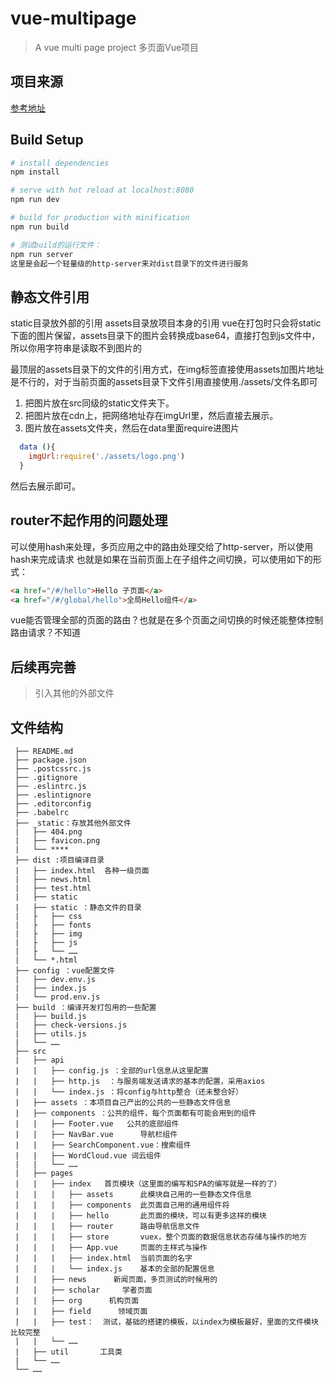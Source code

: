 # vue-multipage

> A vue multi page project
> 多页面Vue项目
## 项目来源
[参考地址](https://juejin.im/post/5a8e3f00f265da4e747fc700#heading-1)

## Build Setup

``` bash
# install dependencies
npm install

# serve with hot reload at localhost:8080
npm run dev

# build for production with minification
npm run build

# 测试build的运行文件：
npm run server
这里是会起一个轻量级的http-server来对dist目录下的文件进行服务

```


## 静态文件引用

static目录放外部的引用
assets目录放项目本身的引用
vue在打包时只会将static下面的图片保留，assets目录下的图片会转换成base64，直接打包到js文件中，所以你用字符串是读取不到图片的

最顶层的assets目录下的文件的引用方式，在img标签直接使用assets加图片地址是不行的，对于当前页面的assets目录下文件引用直接使用./assets/文件名即可
1. 把图片放在src同级的static文件夹下。
2. 把图片放在cdn上，把网络地址存在imgUrl里，然后直接<img :src="imgUrl">去展示。
3. 图片放在assets文件夹，然后在data里面require进图片
```js
  data (){
    imgUrl:require('./assets/logo.png')
  }
```
然后<img :src="imgUrl">去展示即可。


## router不起作用的问题处理

可以使用hash来处理，多页应用之中的路由处理交给了http-server，所以使用hash来完成请求
也就是如果在当前页面上在子组件之间切换，可以使用如下的形式：
```html
<a href="/#/hello">Hello 子页面</a>
<a href="/#/global/hello">全局Hello组件</a>
```

vue能否管理全部的页面的路由？也就是在多个页面之间切换的时候还能整体控制路由请求？不知道

## 后续再完善
> 引入其他的外部文件

文件结构
----------
```
 ├── README.md
 ├── package.json
 ├── .postcssrc.js
 ├── .gitignore
 ├── .eslintrc.js
 ├── .eslintignore
 ├── .editorconfig
 ├── .babelrc
 ├── _static：存放其他外部文件
 |   ├── 404.png
 |   ├── favicon.png
 |   └── **** 
 ├── dist :项目编译目录
 |   ├── index.html  各种一级页面
 |   ├── news.html
 |   ├── test.html
 |   ├── static
 |   ├── static ：静态文件的目录
 |   ├   ├── css
 |   ├   ├── fonts
 |   ├   ├── img
 |   ├   ├── js
 |   ├   └── ……
 |   └── *.html
 ├── config ：vue配置文件
 |   ├── dev.env.js
 |   ├── index.js
 |   └── prod.env.js
 ├── build ：编译开发打包用的一些配置
 |   ├── build.js
 |   ├── check-versions.js
 |   ├── utils.js
 |   └── ……
 ├── src
 |   ├── api
 |   |   ├── config.js ：全部的url信息从这里配置
 |   |   ├── http.js  ：与服务端发送请求的基本的配置，采用axios
 |   |   └── index.js ：将config与http整合（还未整合好）
 |   ├── assets ：本项目自己产出的公共的一些静态文件信息
 |   ├── components ：公共的组件，每个页面都有可能会用到的组件
 |   |   ├── Footer.vue   公共的底部组件
 |   |   ├── NavBar.vue      导航栏组件
 |   |   ├── SearchComponent.vue：搜索组件
 |   |   ├── WordCloud.vue 词云组件
 |   |   └── ……
 |   ├── pages
 |   |   ├── index   首页模块（这里面的编写和SPA的编写就是一样的了）
 |   |   |   ├── assets      此模块自己用的一些静态文件信息
 |   |   |   ├── components  此页面自己用的通用组件将
 |   |   |   ├── hello       此页面的模块，可以有更多这样的模块
 |   |   |   ├── router      路由导航信息文件
 |   |   |   ├── store       vuex，整个页面的数据信息状态存储与操作的地方
 |   |   |   ├── App.vue     页面的主样式与操作
 |   |   |   ├── index.html  当前页面的名字 
 |   |   |   └── index.js    基本的全部的配置信息
 |   |   ├── news      新闻页面，多页测试的时候用的
 |   |   ├── scholar     学者页面
 |   |   ├── org      机构页面
 |   |   ├── field      领域页面
 |   |   ├── test：  测试，基础的搭建的模板，以index为模板最好，里面的文件模块比较完整
 |   |   └── ……
 |   ├── util       工具类          
 |   └── ……
 └── ……


```
